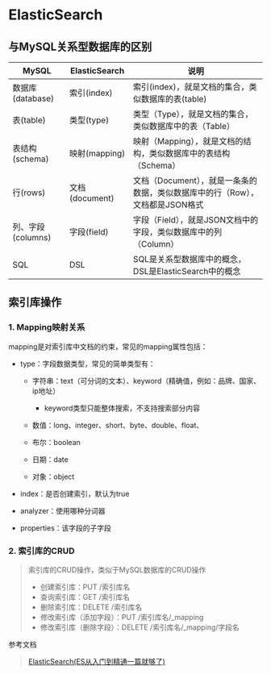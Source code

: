 # ElasticSearch

## 与MySQL关系型数据库的区别

| MySQL     | ElasticSearch | 说明| 
| ---------------- | ------------- | ------------- |
| 数据库(database)           | 索引(index)     | 索引(index)，就是文档的集合，类似数据库的表(table)| 
| 表(table)               | 类型(type)     | 类型（Type），就是文档的集合，类似数据库中的表（Table）| 
| 表结构(schema)           | 映射(mapping)   | 映射（Mapping），就是文档的结构，类似数据库中的表结构（Schema）| 
| 行(rows)         | 文档(document) | 文档（Document），就是一条条的数据，类似数据库中的行（Row），文档都是JSON格式 | 
| 列、字段(columns) | 字段(field)     | 字段（Field），就是JSON文档中的字段，类似数据库中的列（Column）|
| SQL           | DSL   | SQL是关系型数据库中的概念，DSL是ElasticSearch中的概念|


## 索引库操作
### 1. Mapping映射关系
mapping是对索引库中文档的约束，常见的mapping属性包括：

- type：字段数据类型，常见的简单类型有：

    - 字符串：text（可分词的文本）、keyword（精确值，例如：品牌、国家、ip地址）
        - keyword类型只能整体搜索，不支持搜索部分内容

    - 数值：long、integer、short、byte、double、float、

    - 布尔：boolean

    - 日期：date

    - 对象：object

- index：是否创建索引，默认为true

- analyzer：使用哪种分词器

- properties：该字段的子字段


### 2. 索引库的CRUD
> 索引库的CRUD操作，类似于MySQL数据库的CRUD操作
> - 创建索引库：PUT /索引库名
> - 查询索引库：GET /索引库名
> - 删除索引库：DELETE /索引库名
> - 修改索引库（添加字段）：PUT /索引库名/_mapping
> - 修改索引库（删除字段）：DELETE /索引库名/_mapping/字段名


参考文档
> [ElasticSearch(ES从入门到精通一篇就够了)](https://www.cnblogs.com/buchizicai/p/17093719.html)